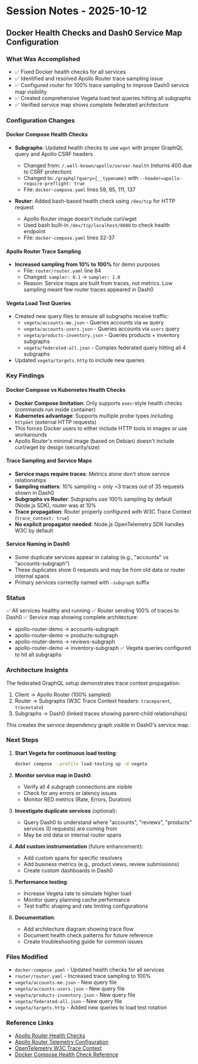 # Session Notes - 2025-10-12

## Docker Health Checks and Dash0 Service Map Configuration

### What Was Accomplished

- ✅ Fixed Docker health checks for all services
- ✅ Identified and resolved Apollo Router trace sampling issue
- ✅ Configured router for 100% trace sampling to improve Dash0 service map visibility
- ✅ Created comprehensive Vegeta load test queries hitting all subgraphs
- ✅ Verified service map shows complete federated architecture

### Configuration Changes

#### Docker Compose Health Checks
- **Subgraphs**: Updated health checks to use `wget` with proper GraphQL query and Apollo CSRF headers
  - Changed from: `/.well-known/apollo/server-health` (returns 400 due to CSRF protection)
  - Changed to: `/graphql?query={__typename}` with `--header=apollo-require-preflight: true`
  - File: `docker-compose.yaml` lines 59, 85, 111, 137

- **Router**: Added bash-based health check using `/dev/tcp` for HTTP request
  - Apollo Router image doesn't include curl/wget
  - Used bash built-in `/dev/tcp/localhost/8088` to check health endpoint
  - File: `docker-compose.yaml` lines 32-37

#### Apollo Router Trace Sampling
- **Increased sampling from 10% to 100%** for demo purposes
  - File: `router/router.yaml` line 84
  - Changed: `sampler: 0.1` → `sampler: 1.0`
  - Reason: Service maps are built from traces, not metrics. Low sampling meant few router traces appeared in Dash0

#### Vegeta Load Test Queries
- Created new query files to ensure all subgraphs receive traffic:
  - `vegeta/accounts-me.json` - Queries accounts via `me` query
  - `vegeta/accounts-users.json` - Queries accounts via `users` query
  - `vegeta/products-inventory.json` - Queries products + inventory subgraphs
  - `vegeta/federated-all.json` - Complex federated query hitting all 4 subgraphs
- Updated `vegeta/targets.http` to include new queries

### Key Findings

#### Docker Compose vs Kubernetes Health Checks
- **Docker Compose limitation**: Only supports `exec`-style health checks (commands run inside container)
- **Kubernetes advantage**: Supports multiple probe types including `httpGet` (external HTTP requests)
- This forces Docker users to either include HTTP tools in images or use workarounds
- Apollo Router's minimal image (based on Debian) doesn't include curl/wget by design (security/size)

#### Trace Sampling and Service Maps
- **Service maps require traces**: Metrics alone don't show service relationships
- **Sampling matters**: 10% sampling = only ~3 traces out of 35 requests shown in Dash0
- **Subgraphs vs Router**: Subgraphs use 100% sampling by default (Node.js SDK), router was at 10%
- **Trace propagation**: Router properly configured with W3C Trace Context (`trace_context: true`)
- **No explicit propagator needed**: Node.js OpenTelemetry SDK handles W3C by default

#### Service Naming in Dash0
- Some duplicate services appear in catalog (e.g., "accounts" vs "accounts-subgraph")
- These duplicates show 0 requests and may be from old data or router internal spans
- Primary services correctly named with `-subgraph` suffix

### Status

✅ All services healthy and running
✅ Router sending 100% of traces to Dash0
✅ Service map showing complete architecture:
  - apollo-router-demo → accounts-subgraph
  - apollo-router-demo → products-subgraph
  - apollo-router-demo → reviews-subgraph
  - apollo-router-demo → inventory-subgraph
✅ Vegeta queries configured to hit all subgraphs

### Architecture Insights

The federated GraphQL setup demonstrates trace context propagation:
1. Client → Apollo Router (100% sampled)
2. Router → Subgraphs (W3C Trace Context headers: `traceparent`, `tracestate`)
3. Subgraphs → Dash0 (linked traces showing parent-child relationships)

This creates the service dependency graph visible in Dash0's service map.

### Next Steps

1. **Start Vegeta for continuous load testing**:
   ```bash
   docker compose --profile load-testing up -d vegeta
   ```

2. **Monitor service map in Dash0**:
   - Verify all 4 subgraph connections are visible
   - Check for any errors or latency issues
   - Monitor RED metrics (Rate, Errors, Duration)

3. **Investigate duplicate services** (optional):
   - Query Dash0 to understand where "accounts", "reviews", "products" services (0 requests) are coming from
   - May be old data or internal router spans

4. **Add custom instrumentation** (future enhancement):
   - Add custom spans for specific resolvers
   - Add business metrics (e.g., product views, review submissions)
   - Create custom dashboards in Dash0

5. **Performance testing**:
   - Increase Vegeta rate to simulate higher load
   - Monitor query planning cache performance
   - Test traffic shaping and rate limiting configurations

6. **Documentation**:
   - Add architecture diagram showing trace flow
   - Document health check patterns for future reference
   - Create troubleshooting guide for common issues

### Files Modified

- `docker-compose.yaml` - Updated health checks for all services
- `router/router.yaml` - Increased trace sampling to 100%
- `vegeta/accounts-me.json` - New query file
- `vegeta/accounts-users.json` - New query file
- `vegeta/products-inventory.json` - New query file
- `vegeta/federated-all.json` - New query file
- `vegeta/targets.http` - Added new queries to load test rotation

### Reference Links

- [Apollo Router Health Checks](https://www.apollographql.com/docs/graphos/routing/self-hosted/health-checks)
- [Apollo Router Telemetry Configuration](https://www.apollographql.com/docs/router/configuration/telemetry/exporters/metrics/overview)
- [OpenTelemetry W3C Trace Context](https://www.w3.org/TR/trace-context/)
- [Docker Compose Health Check Reference](https://docs.docker.com/compose/compose-file/05-services/#healthcheck)
